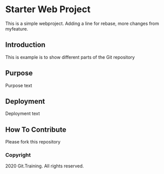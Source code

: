 # Starter Web Project

This is a simple webproject. Adding a line for rebase, more changes from myfeature.

## Introduction

This is example is to show different parts of the Git repository

## Purpose

Purpose text

## Deployment

Deployment text

## How To Contribute

Please fork this repository

### Copyright

2020 Git.Training. All rights reserved.
